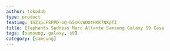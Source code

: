 ```yaml
---
author: tokodab
type: product
featimg: 1hZ1puFSPPD-oQ-h5sKvWOUtHKK7NXpTI
title: Elephants Sadness Marc Allante Samsung Galaxy S9 Case
tags: [samsung, galaxy, s9]
category: [samsung]
---
```

